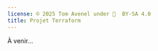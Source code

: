 ```yaml
---
license: © 2025 Tom Avenel under 󰵫  BY-SA 4.0
title: Projet Terraform
---
```


À venir…

<!-- TODO -->
